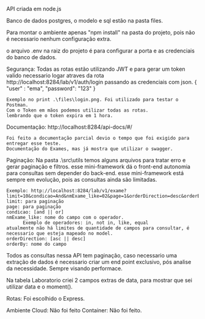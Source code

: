 API criada em node.js

Banco de dados postgres, o modelo e sql estão na pasta files.

Para montar o ambiente apenas "npm install" na pasta do projeto, pois não é necessario nenhum configuração extra.

o arquivo .env na raiz do projeto é para configurar a porta e as credenciais do banco de dados.

Segurança:
    Todas as rotas estão utilizando JWT e para gerar um token valido necessario logar atraves da rota 
    http://localhost:8284/lab/v1/auth/login  passando as credenciais com json.
    {
        "user" : "ema",
        "password": "123"
    }

    Exemplo no print .\files\login.png. Foi utilizado para testar o Postman.
    Com o Token em mãos podemos utilizar todas as rotas.
    lembrando que o token expira em 1 hora.

Documentação:
    http://localhost:8284/api-docs/#/

    Foi feito a documentação parcial devio o tempo que foi exigido para entregar esse teste.
    Documentação do Exames, mas já mostra que utilizar o swagger.

Paginação:
    Na pasta .\src\utils temos alguns arquivos para tratar erro e gerar paginação e filtros.
      esse mini-framework dá o front-end autonomia para consultas sem depender do back-end.
      esse mini-framework está sempre em evolução, pois as consultas ainda são limitadas.

    Exemplo: http://localhost:8284/lab/v1/exame?limit=10&condicao=And&nmExame_like=02&page=1&orderDirection=desc&orderBy=nmExame
    limit: para paginação
    page: para paginação
    condicao: [and || or]
    nmExame_like: nome do campo com o operador.
          Exemplo de operadores: in, not in, like, equal
    atualmente não há limites de quantidade de campos para consultar, é necessario que esteja mapeado no model.
    orderDirection: [asc || desc]
    orderBy: nome do campo

Todos as consultas nessa API tem paginação, caso necessario uma extração de dados é necessario criar um end point exclusivo, pós analise da necessidade. Sempre visando performace.

Na tabela Laboratorio criei 2 campos extras de data, para mostrar que sei utilizar data e o moment().

Rotas:
    Foi escolhido o Express.

Ambiente Cloud:
  Não foi feito
Container:
  Não foi feito.